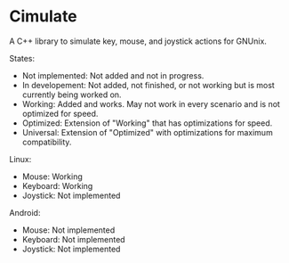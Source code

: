 # Cimulate
A C++ library to simulate key, mouse, and joystick actions for GNUnix. 

States:
  - Not implemented: Not added and not in progress.
  - In developement: Not added, not finished, or not working but is most currently being worked on.
  - Working: Added and works. May not work in every scenario and is not optimized for speed.
  - Optimized: Extension of "Working" that has optimizations for speed.
  - Universal: Extension of "Optimized" with optimizations for maximum compatibility. 


Linux:
  - Mouse: Working
  - Keyboard: Working
  - Joystick: Not implemented

Android:
  - Mouse: Not implemented
  - Keyboard: Not implemented
  - Joystick: Not implemented
